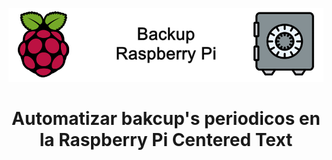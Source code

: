 ![](images/front.png)

# <div align="center">Automatizar bakcup's periodicos en la Raspberry Pi<b> Centered Text </b>
